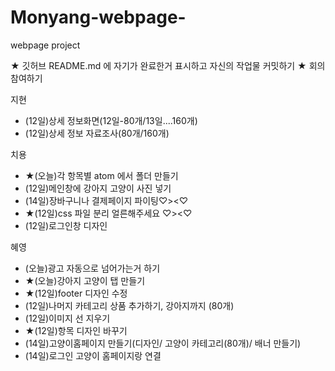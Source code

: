 # Monyang-webpage-
webpage project

★ 깃허브 README.md 에 자기가 완료한거 표시하고 자신의 작업물 커밋하기
★ 회의 참여하기

지현
- (12일)상세 정보화면(12일-80개/13일....160개)
- (12일)상세 정보 자료조사(80개/160개)

치용
- ★(오늘)각 항목별 atom 에서 폴더 만들기 
- (12일)메인창에 강아지 고양이 사진 넣기
- (14일)장바구니나 결제페이지 파이팅♡><♡
- ★(12일)css 파일 분리 얼른해주세요 ♡><♡
- (12일)로그인창 디자인

혜영
- (오늘)광고 자동으로 넘어가는거 하기
- ★(오늘)강아지 고양이 탭 만들기
- ★(12일)footer 디자인 수정
- (12일)나머지 카테고리 상품 추가하기, 강아지까지 (80개)
- (12일)이미지 선 지우기
- ★(12일)항목 디자인 바꾸기
- (14일)고양이홈페이지 만들기(디자인/ 고양이 카테고리(80개)/ 배너 만들기) 
- (14일)로그인 고양이 홈페이지랑 연결
